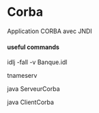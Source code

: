 # Corba
Application CORBA avec JNDI
#### useful commands
idlj -fall -v Banque.idl

tnameserv

java ServeurCorba

java ClientCorba
